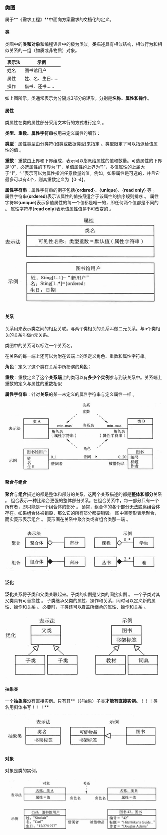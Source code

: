 ### 类图

属于**《需求工程》**中面向方案需求的文档化的定义。

#### 类

类图中的**类和对象**和编程语言中的极为类似。**类**描述具有相似结构，相似行为和相似关系的一组（物质或非物质）对象。

| 表示法 | 示例           |
| ------ | -------------- |
| 姓名   | 图书馆用户     |
| 属性   | 姓、名、生日…… |
| 操作   | 借书、还书……   |

如上图所示，类通常表示为分隔成3部分的矩形。分别是**名称、属性和操作**。

#### 属性

类属性在类的属性部分采用文本行的方式进行定义 。  

**类型、重数、属性字符串**被用来定义属性的细节：

**类型**：属性类型由分类符(如类或数据类型)来指定 。类型限定了可以指派给该属性的值 。

**重数**：重数由上界和下界组成，表示可以指派给属性的值和数量。可选属性的下界是“0”，必选属性的下界为“1”，单值属性的上界为“1”，多值属性的上届大于“1”，“·”表示可以为属性指派任意数量的值。例如，如果属性是可选的，并且它最多可以有4个，则其重数定义为【0··4】。

**属性字符串**：属性字符串的例子包括{**ordered**}、{**unique**}、{**read only**} 等 。 属性字符串{**ordered**}表示该属性的值按照适合于该属性的排序规则排序 。 属性字符串{**unique**}表示多值属性的每一个值都是唯一的，即任何两个值都是不同的 。 属性字符串{**read only**}表示该属性值是不可改变的 。

![1671526581264](2.%E7%B1%BB%E5%9B%BE.assets/1671526581264.png)

#### 关系

关系用来表示类之间的相互关联。与两个类相关的关系叫做二元关系。与n个类相关的关系叫做n元关系。

类图中的关系可以标注一个关系名。

在关系的每一端上还可以为附在该端上的类定义角色、重数和属性字符串。

**角色**：定义了这个类在关系中所扮演的**角色**；

**重数**：重数定义了这个**关系端上**的类可以有**多少个实例**参与到该关系中。关系端上重数的定义与属性的重数相似

**属性字符串**：针对**关系**的某一未定义的属性字符串与定义属性一样 。

![1671526656791](2.%E7%B1%BB%E5%9B%BE.assets/1671526656791.png)

#### 聚合与组合

**聚合**与**组合**描述的都是整体和部分的关系。这两个关系描述的都是**整体和部分**关系 。 组合表示一种比聚合更强的整体部分关系。在组合关系中，每一部分只有一个所有者，即只能是一个组合体的部分 。 通常，组合体的各个部分无法脱离组合体存在。如果组合体被销毁，那么它的所有部分都要销毁。 图中空菱形表示聚合，而实菱形表示组合 。 菱形画在关系中聚合类或者组合类那一端 。

![1671534463998](2.%E7%B1%BB%E5%9B%BE.assets/1671534463998.png)

#### 泛化

**泛化**关系将子类和父类关联起来。子类的实例是父类的间接实例 。 一个子类对其父类具有可替换性 。 子类继承父类的属性、操作和关系，同时可以定义新的属性、操作和关系 。 必要时，子类还可以覆盖所继承的属性、操作和关系 。 

![1671534679292](2.%E7%B1%BB%E5%9B%BE.assets/1671534679292.png)

#### 抽象类

一个**抽象类**没有直接实例。只有其**（非抽象）子类**才能有直接实例。**！！！类名用斜体书写！！！**

![1671534795578](2.%E7%B1%BB%E5%9B%BE.assets/1671534795578.png)

#### 对象

对象是类的实例。

![1671535063328](2.%E7%B1%BB%E5%9B%BE.assets/1671535063328.png)

